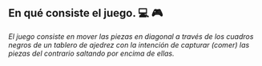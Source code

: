 ## En qué consiste el juego. :computer: :video_game:
 *El juego consiste en mover las piezas en diagonal a través de los cuadros negros de un tablero de ajedrez con la intención de capturar (comer) las piezas del contrario saltando por encima de ellas.* 